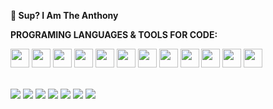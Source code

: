 
<strong>👋 Sup? I Am The Anthony</strong>

<strong>PROGRAMING LANGUAGES & TOOLS FOR CODE:</strong> 
<div style="position: center;"> 
 <img style="width: 30px; height:30px;" src="https://cdn.jsdelivr.net/gh/devicons/devicon@latest/icons/html5/html5-original.svg" /> 
 <img style="width: 30px; height:30px;" src="https://cdn.jsdelivr.net/gh/devicons/devicon@latest/icons/css3/css3-original.svg" />
 <img style="width: 30px; height:30px;" src="https://cdn.jsdelivr.net/gh/devicons/devicon@latest/icons/javascript/javascript-original.svg" /> 
 <img style="width: 30px; height:30px;" src="https://cdn.jsdelivr.net/gh/devicons/devicon@latest/icons/sass/sass-original.svg" />
 <img style="width: 30px; height:30px;" src="https://cdn.jsdelivr.net/gh/devicons/devicon@latest/icons/bootstrap/bootstrap-original-wordmark.svg" />
 <img style="width: 30px; height:30px;" src="https://cdn.jsdelivr.net/gh/devicons/devicon@latest/icons/react/react-original.svg" />
 <img style="width: 30px; height:30px;" src="https://cdn.jsdelivr.net/gh/devicons/devicon@latest/icons/typescript/typescript-original.svg" />
 <img style="width: 30px; height:30px;" src="https://cdn.jsdelivr.net/gh/devicons/devicon@latest/icons/nodejs/nodejs-original-wordmark.svg" />
 <img style="width: 30px; height:30px;" src="https://cdn.jsdelivr.net/gh/devicons/devicon@latest/icons/npm/npm-original-wordmark.svg" />
 <img style="width: 30px; height:30px;" src="https://cdn.jsdelivr.net/gh/devicons/devicon@latest/icons/json/json-original.svg" />
 <img style="width: 30px; height:30px;" src="https://cdn.jsdelivr.net/gh/devicons/devicon@latest/icons/azuresqldatabase/azuresqldatabase-original.svg" />
 <img style="width: 30px; height:30px;" src="https://cdn.jsdelivr.net/gh/devicons/devicon@latest/icons/mysql/mysql-original-wordmark.svg" />
</div><br>

<img src="https://img.shields.io/badge/Visual_Studio_Code-0078D4?style=for-the-badge&logo=visual%20studio%20code&logoColor=white" /> <img src="https://img.shields.io/badge/GIT-E44C30?style=for-the-badge&logo=git&logoColor=white" /> <img src="https://img.shields.io/badge/Windows-0078D6?style=for-the-badge&logo=windows&logoColor=white"/> <img src="https://img.shields.io/badge/LinkedIn-0077B5?style=for-the-badge&logo=linkedin&logoColor=white"> <img src="	https://img.shields.io/badge/Discord-7289DA?style=for-the-badge&logo=discord&logoColor=white"> <img src="https://img.shields.io/badge/Microsoft_Teams-6264A7?style=for-the-badge&logo=microsoft-teams&logoColor=white"> <img src="https://img.shields.io/badge/Gmail-D14836?style=for-the-badge&logo=gmail&logoColor=white">
